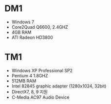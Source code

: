# DM1 #
  * Windows 7
  * Core2Quad Q6600, 2.4GHZ
  * 4GB RAM
  * ATI Radeon HD3800
# TM1 #
  * Windows XP Professional SP2
  * Pentium 4 1.8GHZ
  * 512MB RAM
  * Intel 82845 graphic adapter (1280x1024, 32bit)
  * DirectX7, 8, 9 지원
  * C-Media AC97 Audio Device